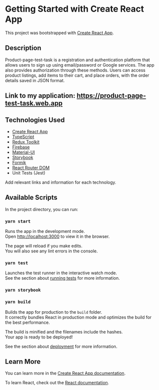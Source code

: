 # Getting Started with Create React App

This project was bootstrapped with [Create React App](product-page-test-task.firebaseapp.com).

## Description

Product-page-test-task is a registration and authentication platform that allows users to sign up using email/password or Google services. The app also provides authorization through these methods. Users can access product listings, add items to their cart, and place orders, with the order details saved in JSON format.

## Link to my application: https://product-page-test-task.web.app

## Technologies Used

- [Create React App](https://github.com/facebook/create-react-app)
- [TypeScript](https://www.typescriptlang.org/)
- [Redux Toolkit](https://redux-toolkit.js.org/)
- [Firebase](https://firebase.google.com/)
- [Material-UI](https://mui.com/)
- [Storybook](https://storybook.js.org/)
- [Formik](https://formik.org/)
- [React Router DOM](https://reactrouter.com/)
- Unit Tests (Jest)

Add relevant links and information for each technology.

## Available Scripts

In the project directory, you can run:

### `yarn start`

Runs the app in the development mode.\
Open [http://localhost:3000](http://localhost:3000) to view it in the browser.

The page will reload if you make edits.\
You will also see any lint errors in the console.

### `yarn test`

Launches the test runner in the interactive watch mode.\
See the section about [running tests](https://facebook.github.io/create-react-app/docs/running-tests) for more information.

### `yarn storybook`

### `yarn build`

Builds the app for production to the `build` folder.\
It correctly bundles React in production mode and optimizes the build for the best performance.

The build is minified and the filenames include the hashes.\
Your app is ready to be deployed!

See the section about [deployment](https://facebook.github.io/create-react-app/docs/deployment) for more information.

## Learn More

You can learn more in the [Create React App documentation](https://facebook.github.io/create-react-app/docs/getting-started).

To learn React, check out the [React documentation](https://reactjs.org/).
